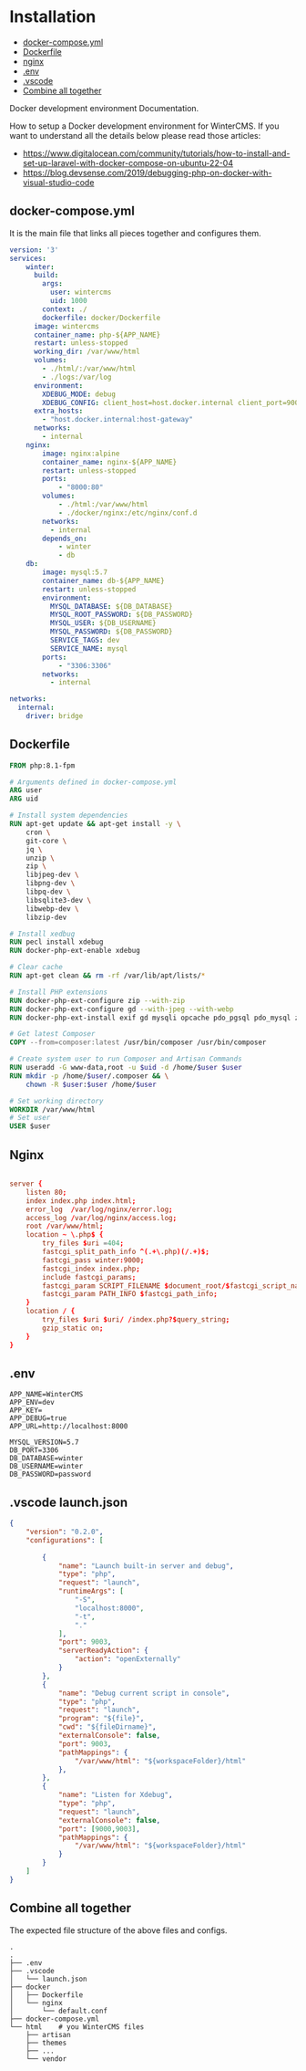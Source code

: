 # Installation

- [docker-compose.yml](#docker-compose)
- [Dockerfile](#dockerfile)
- [nginx](#nginx)
- [.env](#.env)
- [.vscode](#.vscode)
- [Combine all together](#file-hierarchy)

<div class="og-description">
    Docker development environment Documentation.
</div>

How to setup a Docker development environment for WinterCMS. If you want to understand all the details below please read those articles:
 - https://www.digitalocean.com/community/tutorials/how-to-install-and-set-up-laravel-with-docker-compose-on-ubuntu-22-04
 - https://blog.devsense.com/2019/debugging-php-on-docker-with-visual-studio-code

<a name="docker-compose"></a>
## docker-compose.yml

It is the main file that links all pieces together and configures them.

```yaml
version: '3'
services:
    winter:
      build:
        args:
          user: wintercms
          uid: 1000
        context: ./
        dockerfile: docker/Dockerfile
      image: wintercms
      container_name: php-${APP_NAME}
      restart: unless-stopped
      working_dir: /var/www/html
      volumes:
        - ./html/:/var/www/html
        - ./logs:/var/log
      environment:
        XDEBUG_MODE: debug
        XDEBUG_CONFIG: client_host=host.docker.internal client_port=9003 log=/var/log/xdebug.log start_with_request=yes
      extra_hosts:
        - "host.docker.internal:host-gateway"
      networks:
        - internal
    nginx:
        image: nginx:alpine
        container_name: nginx-${APP_NAME}
        restart: unless-stopped
        ports:
            - "8000:80"
        volumes:
            - ./html:/var/www/html
            - ./docker/nginx:/etc/nginx/conf.d
        networks:
          - internal
        depends_on:
            - winter
            - db
    db:
        image: mysql:5.7
        container_name: db-${APP_NAME}
        restart: unless-stopped
        environment:
          MYSQL_DATABASE: ${DB_DATABASE}
          MYSQL_ROOT_PASSWORD: ${DB_PASSWORD}
          MYSQL_USER: ${DB_USERNAME}
          MYSQL_PASSWORD: ${DB_PASSWORD}
          SERVICE_TAGS: dev
          SERVICE_NAME: mysql
        ports:
            - "3306:3306"
        networks:
          - internal

networks:
  internal:
    driver: bridge
```

<a name="dockerfile"></a>
## Dockerfile

```Dockerfile
FROM php:8.1-fpm

# Arguments defined in docker-compose.yml
ARG user
ARG uid

# Install system dependencies
RUN apt-get update && apt-get install -y \
    cron \
    git-core \
    jq \
    unzip \
    zip \
	libjpeg-dev \
    libpng-dev \
    libpq-dev \
    libsqlite3-dev \
    libwebp-dev \
    libzip-dev

# Install xedbug
RUN pecl install xdebug
RUN docker-php-ext-enable xdebug

# Clear cache
RUN apt-get clean && rm -rf /var/lib/apt/lists/*

# Install PHP extensions
RUN docker-php-ext-configure zip --with-zip
RUN docker-php-ext-configure gd --with-jpeg --with-webp
RUN docker-php-ext-install exif gd mysqli opcache pdo_pgsql pdo_mysql zip

# Get latest Composer
COPY --from=composer:latest /usr/bin/composer /usr/bin/composer

# Create system user to run Composer and Artisan Commands
RUN useradd -G www-data,root -u $uid -d /home/$user $user
RUN mkdir -p /home/$user/.composer && \
    chown -R $user:$user /home/$user

# Set working directory
WORKDIR /var/www/html
# Set user
USER $user
```

<a name="nginx"></a>
## Nginx

```conf

server {
    listen 80;
    index index.php index.html;
    error_log  /var/log/nginx/error.log;
    access_log /var/log/nginx/access.log;
    root /var/www/html;
    location ~ \.php$ {
        try_files $uri =404;
        fastcgi_split_path_info ^(.+\.php)(/.+)$;
        fastcgi_pass winter:9000;
        fastcgi_index index.php;
        include fastcgi_params;
        fastcgi_param SCRIPT_FILENAME $document_root/$fastcgi_script_name;
        fastcgi_param PATH_INFO $fastcgi_path_info;
    }
    location / {
        try_files $uri $uri/ /index.php?$query_string;
        gzip_static on;
    }
}
```

<a name=".env"></a>
## .env

```
APP_NAME=WinterCMS
APP_ENV=dev
APP_KEY=
APP_DEBUG=true
APP_URL=http://localhost:8000

MYSQL_VERSION=5.7
DB_PORT=3306
DB_DATABASE=winter
DB_USERNAME=winter
DB_PASSWORD=password
```

<a name=".vscode"></a>
## .vscode launch.json

```json
{
    "version": "0.2.0",
    "configurations": [
        
        {
            "name": "Launch built-in server and debug",
            "type": "php",
            "request": "launch",
            "runtimeArgs": [
                "-S",
                "localhost:8000",
                "-t",
                "."
            ],
            "port": 9003,
            "serverReadyAction": {
                "action": "openExternally"
            }
        },
        {
            "name": "Debug current script in console",
            "type": "php",
            "request": "launch",
            "program": "${file}",
            "cwd": "${fileDirname}",
            "externalConsole": false,
            "port": 9003,
            "pathMappings": {
                "/var/www/html": "${workspaceFolder}/html"
            },
        },
        {
            "name": "Listen for Xdebug",
            "type": "php",
            "request": "launch",
            "externalConsole": false,            
            "port": [9000,9003],
            "pathMappings": {
                "/var/www/html": "${workspaceFolder}/html"
            }
        }
    ]
}
```

<a name="file-hierarchy"></a>
## Combine all together

The expected file structure of the above files and configs.

```
.
.
├── .env
├── .vscode
│   └── launch.json
├── docker
│   ├── Dockerfile
│   └── nginx
│       └── default.conf
├── docker-compose.yml
└── html    # you WinterCMS files
    ├── artisan
    ├── themes
    ├── ...
    └── vendor
```
